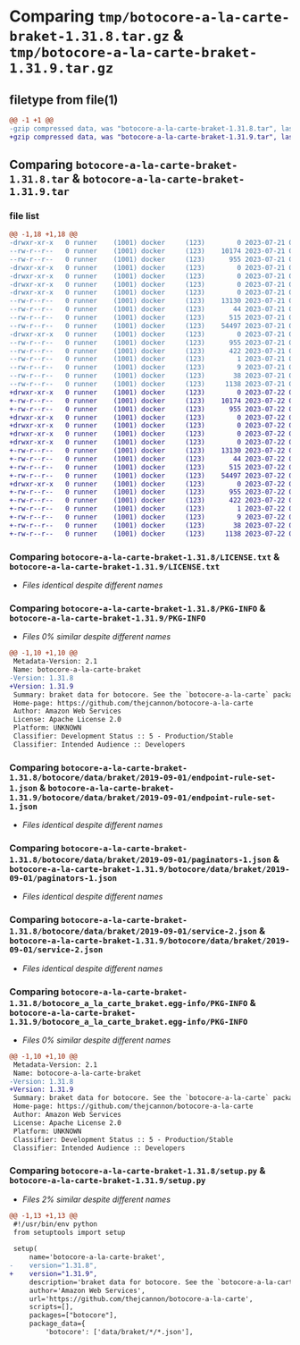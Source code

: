 # Comparing `tmp/botocore-a-la-carte-braket-1.31.8.tar.gz` & `tmp/botocore-a-la-carte-braket-1.31.9.tar.gz`

## filetype from file(1)

```diff
@@ -1 +1 @@
-gzip compressed data, was "botocore-a-la-carte-braket-1.31.8.tar", last modified: Fri Jul 21 01:21:19 2023, max compression
+gzip compressed data, was "botocore-a-la-carte-braket-1.31.9.tar", last modified: Sat Jul 22 01:20:22 2023, max compression
```

## Comparing `botocore-a-la-carte-braket-1.31.8.tar` & `botocore-a-la-carte-braket-1.31.9.tar`

### file list

```diff
@@ -1,18 +1,18 @@
-drwxr-xr-x   0 runner    (1001) docker     (123)        0 2023-07-21 01:21:19.786895 botocore-a-la-carte-braket-1.31.8/
--rw-r--r--   0 runner    (1001) docker     (123)    10174 2023-07-21 01:21:19.000000 botocore-a-la-carte-braket-1.31.8/LICENSE.txt
--rw-r--r--   0 runner    (1001) docker     (123)      955 2023-07-21 01:21:19.786895 botocore-a-la-carte-braket-1.31.8/PKG-INFO
-drwxr-xr-x   0 runner    (1001) docker     (123)        0 2023-07-21 01:21:19.786895 botocore-a-la-carte-braket-1.31.8/botocore/
-drwxr-xr-x   0 runner    (1001) docker     (123)        0 2023-07-21 01:21:19.786895 botocore-a-la-carte-braket-1.31.8/botocore/data/
-drwxr-xr-x   0 runner    (1001) docker     (123)        0 2023-07-21 01:21:19.786895 botocore-a-la-carte-braket-1.31.8/botocore/data/braket/
-drwxr-xr-x   0 runner    (1001) docker     (123)        0 2023-07-21 01:21:19.786895 botocore-a-la-carte-braket-1.31.8/botocore/data/braket/2019-09-01/
--rw-r--r--   0 runner    (1001) docker     (123)    13130 2023-07-21 01:21:06.000000 botocore-a-la-carte-braket-1.31.8/botocore/data/braket/2019-09-01/endpoint-rule-set-1.json
--rw-r--r--   0 runner    (1001) docker     (123)       44 2023-07-21 01:21:06.000000 botocore-a-la-carte-braket-1.31.8/botocore/data/braket/2019-09-01/examples-1.json
--rw-r--r--   0 runner    (1001) docker     (123)      515 2023-07-21 01:21:06.000000 botocore-a-la-carte-braket-1.31.8/botocore/data/braket/2019-09-01/paginators-1.json
--rw-r--r--   0 runner    (1001) docker     (123)    54497 2023-07-21 01:21:06.000000 botocore-a-la-carte-braket-1.31.8/botocore/data/braket/2019-09-01/service-2.json
-drwxr-xr-x   0 runner    (1001) docker     (123)        0 2023-07-21 01:21:19.786895 botocore-a-la-carte-braket-1.31.8/botocore_a_la_carte_braket.egg-info/
--rw-r--r--   0 runner    (1001) docker     (123)      955 2023-07-21 01:21:19.000000 botocore-a-la-carte-braket-1.31.8/botocore_a_la_carte_braket.egg-info/PKG-INFO
--rw-r--r--   0 runner    (1001) docker     (123)      422 2023-07-21 01:21:19.000000 botocore-a-la-carte-braket-1.31.8/botocore_a_la_carte_braket.egg-info/SOURCES.txt
--rw-r--r--   0 runner    (1001) docker     (123)        1 2023-07-21 01:21:19.000000 botocore-a-la-carte-braket-1.31.8/botocore_a_la_carte_braket.egg-info/dependency_links.txt
--rw-r--r--   0 runner    (1001) docker     (123)        9 2023-07-21 01:21:19.000000 botocore-a-la-carte-braket-1.31.8/botocore_a_la_carte_braket.egg-info/top_level.txt
--rw-r--r--   0 runner    (1001) docker     (123)       38 2023-07-21 01:21:19.786895 botocore-a-la-carte-braket-1.31.8/setup.cfg
--rw-r--r--   0 runner    (1001) docker     (123)     1138 2023-07-21 01:21:19.000000 botocore-a-la-carte-braket-1.31.8/setup.py
+drwxr-xr-x   0 runner    (1001) docker     (123)        0 2023-07-22 01:20:22.684876 botocore-a-la-carte-braket-1.31.9/
+-rw-r--r--   0 runner    (1001) docker     (123)    10174 2023-07-22 01:20:22.000000 botocore-a-la-carte-braket-1.31.9/LICENSE.txt
+-rw-r--r--   0 runner    (1001) docker     (123)      955 2023-07-22 01:20:22.684876 botocore-a-la-carte-braket-1.31.9/PKG-INFO
+drwxr-xr-x   0 runner    (1001) docker     (123)        0 2023-07-22 01:20:22.684876 botocore-a-la-carte-braket-1.31.9/botocore/
+drwxr-xr-x   0 runner    (1001) docker     (123)        0 2023-07-22 01:20:22.684876 botocore-a-la-carte-braket-1.31.9/botocore/data/
+drwxr-xr-x   0 runner    (1001) docker     (123)        0 2023-07-22 01:20:22.684876 botocore-a-la-carte-braket-1.31.9/botocore/data/braket/
+drwxr-xr-x   0 runner    (1001) docker     (123)        0 2023-07-22 01:20:22.684876 botocore-a-la-carte-braket-1.31.9/botocore/data/braket/2019-09-01/
+-rw-r--r--   0 runner    (1001) docker     (123)    13130 2023-07-22 01:20:09.000000 botocore-a-la-carte-braket-1.31.9/botocore/data/braket/2019-09-01/endpoint-rule-set-1.json
+-rw-r--r--   0 runner    (1001) docker     (123)       44 2023-07-22 01:20:09.000000 botocore-a-la-carte-braket-1.31.9/botocore/data/braket/2019-09-01/examples-1.json
+-rw-r--r--   0 runner    (1001) docker     (123)      515 2023-07-22 01:20:09.000000 botocore-a-la-carte-braket-1.31.9/botocore/data/braket/2019-09-01/paginators-1.json
+-rw-r--r--   0 runner    (1001) docker     (123)    54497 2023-07-22 01:20:09.000000 botocore-a-la-carte-braket-1.31.9/botocore/data/braket/2019-09-01/service-2.json
+drwxr-xr-x   0 runner    (1001) docker     (123)        0 2023-07-22 01:20:22.684876 botocore-a-la-carte-braket-1.31.9/botocore_a_la_carte_braket.egg-info/
+-rw-r--r--   0 runner    (1001) docker     (123)      955 2023-07-22 01:20:22.000000 botocore-a-la-carte-braket-1.31.9/botocore_a_la_carte_braket.egg-info/PKG-INFO
+-rw-r--r--   0 runner    (1001) docker     (123)      422 2023-07-22 01:20:22.000000 botocore-a-la-carte-braket-1.31.9/botocore_a_la_carte_braket.egg-info/SOURCES.txt
+-rw-r--r--   0 runner    (1001) docker     (123)        1 2023-07-22 01:20:22.000000 botocore-a-la-carte-braket-1.31.9/botocore_a_la_carte_braket.egg-info/dependency_links.txt
+-rw-r--r--   0 runner    (1001) docker     (123)        9 2023-07-22 01:20:22.000000 botocore-a-la-carte-braket-1.31.9/botocore_a_la_carte_braket.egg-info/top_level.txt
+-rw-r--r--   0 runner    (1001) docker     (123)       38 2023-07-22 01:20:22.684876 botocore-a-la-carte-braket-1.31.9/setup.cfg
+-rw-r--r--   0 runner    (1001) docker     (123)     1138 2023-07-22 01:20:22.000000 botocore-a-la-carte-braket-1.31.9/setup.py
```

### Comparing `botocore-a-la-carte-braket-1.31.8/LICENSE.txt` & `botocore-a-la-carte-braket-1.31.9/LICENSE.txt`

 * *Files identical despite different names*

### Comparing `botocore-a-la-carte-braket-1.31.8/PKG-INFO` & `botocore-a-la-carte-braket-1.31.9/PKG-INFO`

 * *Files 0% similar despite different names*

```diff
@@ -1,10 +1,10 @@
 Metadata-Version: 2.1
 Name: botocore-a-la-carte-braket
-Version: 1.31.8
+Version: 1.31.9
 Summary: braket data for botocore. See the `botocore-a-la-carte` package for more info.
 Home-page: https://github.com/thejcannon/botocore-a-la-carte
 Author: Amazon Web Services
 License: Apache License 2.0
 Platform: UNKNOWN
 Classifier: Development Status :: 5 - Production/Stable
 Classifier: Intended Audience :: Developers
```

### Comparing `botocore-a-la-carte-braket-1.31.8/botocore/data/braket/2019-09-01/endpoint-rule-set-1.json` & `botocore-a-la-carte-braket-1.31.9/botocore/data/braket/2019-09-01/endpoint-rule-set-1.json`

 * *Files identical despite different names*

### Comparing `botocore-a-la-carte-braket-1.31.8/botocore/data/braket/2019-09-01/paginators-1.json` & `botocore-a-la-carte-braket-1.31.9/botocore/data/braket/2019-09-01/paginators-1.json`

 * *Files identical despite different names*

### Comparing `botocore-a-la-carte-braket-1.31.8/botocore/data/braket/2019-09-01/service-2.json` & `botocore-a-la-carte-braket-1.31.9/botocore/data/braket/2019-09-01/service-2.json`

 * *Files identical despite different names*

### Comparing `botocore-a-la-carte-braket-1.31.8/botocore_a_la_carte_braket.egg-info/PKG-INFO` & `botocore-a-la-carte-braket-1.31.9/botocore_a_la_carte_braket.egg-info/PKG-INFO`

 * *Files 0% similar despite different names*

```diff
@@ -1,10 +1,10 @@
 Metadata-Version: 2.1
 Name: botocore-a-la-carte-braket
-Version: 1.31.8
+Version: 1.31.9
 Summary: braket data for botocore. See the `botocore-a-la-carte` package for more info.
 Home-page: https://github.com/thejcannon/botocore-a-la-carte
 Author: Amazon Web Services
 License: Apache License 2.0
 Platform: UNKNOWN
 Classifier: Development Status :: 5 - Production/Stable
 Classifier: Intended Audience :: Developers
```

### Comparing `botocore-a-la-carte-braket-1.31.8/setup.py` & `botocore-a-la-carte-braket-1.31.9/setup.py`

 * *Files 2% similar despite different names*

```diff
@@ -1,13 +1,13 @@
 #!/usr/bin/env python
 from setuptools import setup
 
 setup(
     name='botocore-a-la-carte-braket',
-    version="1.31.8",
+    version="1.31.9",
     description='braket data for botocore. See the `botocore-a-la-carte` package for more info.',
     author='Amazon Web Services',
     url='https://github.com/thejcannon/botocore-a-la-carte',
     scripts=[],
     packages=["botocore"],
     package_data={
         'botocore': ['data/braket/*/*.json'],
```

